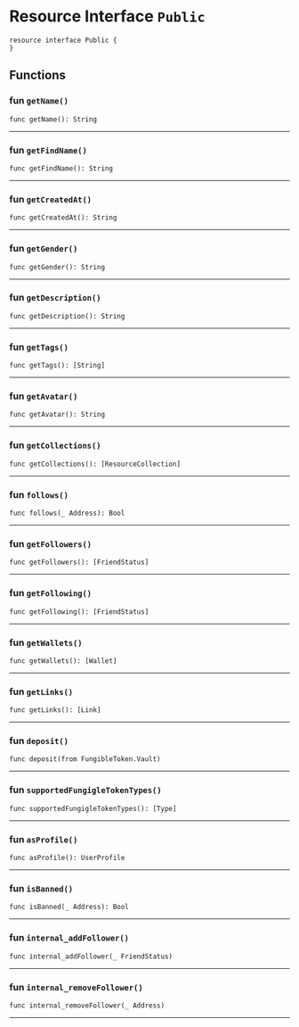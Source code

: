 # Resource Interface `Public`

```cadence
resource interface Public {
}
```

## Functions

### fun `getName()`

```cadence
func getName(): String
```

---

### fun `getFindName()`

```cadence
func getFindName(): String
```

---

### fun `getCreatedAt()`

```cadence
func getCreatedAt(): String
```

---

### fun `getGender()`

```cadence
func getGender(): String
```

---

### fun `getDescription()`

```cadence
func getDescription(): String
```

---

### fun `getTags()`

```cadence
func getTags(): [String]
```

---

### fun `getAvatar()`

```cadence
func getAvatar(): String
```

---

### fun `getCollections()`

```cadence
func getCollections(): [ResourceCollection]
```

---

### fun `follows()`

```cadence
func follows(_ Address): Bool
```

---

### fun `getFollowers()`

```cadence
func getFollowers(): [FriendStatus]
```

---

### fun `getFollowing()`

```cadence
func getFollowing(): [FriendStatus]
```

---

### fun `getWallets()`

```cadence
func getWallets(): [Wallet]
```

---

### fun `getLinks()`

```cadence
func getLinks(): [Link]
```

---

### fun `deposit()`

```cadence
func deposit(from FungibleToken.Vault)
```

---

### fun `supportedFungigleTokenTypes()`

```cadence
func supportedFungigleTokenTypes(): [Type]
```

---

### fun `asProfile()`

```cadence
func asProfile(): UserProfile
```

---

### fun `isBanned()`

```cadence
func isBanned(_ Address): Bool
```

---

### fun `internal_addFollower()`

```cadence
func internal_addFollower(_ FriendStatus)
```

---

### fun `internal_removeFollower()`

```cadence
func internal_removeFollower(_ Address)
```

---
